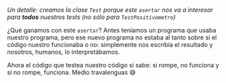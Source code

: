 *Un detalle: creamos la clase `Test` porque este `asertar` nos va a interesar para **todos** nuestros tests (no sólo para `TestPositivometro`)*

¿Qué ganamos con este `asertar`? Antes teníamos un programa que usaba nuestro programa, pero ese nuevo programa no estaba al tanto sobre si el código nuestro funcionaba o no: simplemente nos escribía el resultado y nosotros, humanos, lo interpretábamos.

Ahora el código que testea nuestro código sí sabe: si rompe, no funciona y si no rompe, funciona. Medio travalenguas :sweat_smile:

